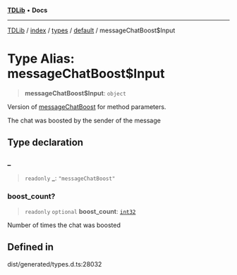 [**TDLib**](../../../../../../README.md) • **Docs**

***

[TDLib](../../../../../../modules.md) / [index](../../../../../README.md) / [types](../../../README.md) / [default](../README.md) / messageChatBoost$Input

# Type Alias: messageChatBoost$Input

> **messageChatBoost$Input**: `object`

Version of [messageChatBoost](messageChatBoost.md) for method parameters.

The chat was boosted by the sender of the message

## Type declaration

### \_

> `readonly` **\_**: `"messageChatBoost"`

### boost\_count?

> `readonly` `optional` **boost\_count**: [`int32`](int32.md)

Number of times the chat was boosted

## Defined in

dist/generated/types.d.ts:28032
